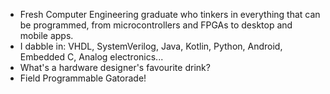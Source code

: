 - Fresh Computer Engineering graduate who tinkers in everything that can be programmed, from microcontrollers and FPGAs to desktop and mobile apps.
- I dabble in: VHDL, SystemVerilog, Java, Kotlin, Python, Android, Embedded C, Analog electronics...
- What's a hardware designer's favourite drink?
- Field Programmable Gatorade!

<!---
verilog-indeed/verilog-indeed is a ✨ special ✨ repository because its `README.md` (this file) appears on your GitHub profile.
You can click the Preview link to take a look at your changes.
--->
